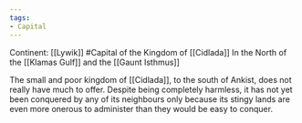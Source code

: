 ```yaml
---
tags: 
- Capital
---
```


Continent: [[Lywik]]
#Capital of the Kingdom of [[Cidlada]]
In the North of the [[Klamas Gulf]] and the [[Gaunt Isthmus]]

The small and poor kingdom of [[Cidlada]], to the south of Ankist, does not really have much to offer. Despite being completely harmless, it has not yet been conquered by any of its neighbours only because its stingy lands are even more onerous to administer than they would be easy to conquer.